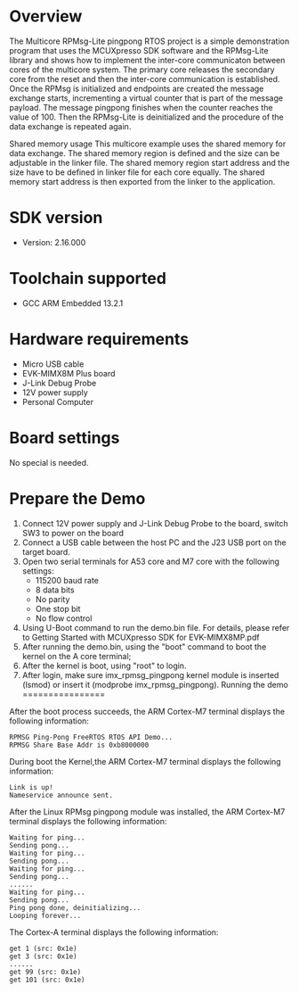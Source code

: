 Overview
========
The Multicore RPMsg-Lite pingpong RTOS project is a simple demonstration program that uses the
MCUXpresso SDK software and the RPMsg-Lite library and shows how to implement the inter-core
communicaton between cores of the multicore system. The primary core releases the secondary core
from the reset and then the inter-core communication is established. Once the RPMsg is initialized
and endpoints are created the message exchange starts, incrementing a virtual counter that is part
of the message payload. The message pingpong finishes when the counter reaches the value of 100.
Then the RPMsg-Lite is deinitialized and the procedure of the data exchange is repeated again.

Shared memory usage
This multicore example uses the shared memory for data exchange. The shared memory region is
defined and the size can be adjustable in the linker file. The shared memory region start address
and the size have to be defined in linker file for each core equally. The shared memory start
address is then exported from the linker to the application.

SDK version
===========
- Version: 2.16.000

Toolchain supported
===================
- GCC ARM Embedded  13.2.1

Hardware requirements
=====================
- Micro USB cable
- EVK-MIMX8M Plus board
- J-Link Debug Probe
- 12V power supply
- Personal Computer

Board settings
==============
No special is needed.



Prepare the Demo
================
1.  Connect 12V power supply and J-Link Debug Probe to the board, switch SW3 to power on the board
2.  Connect a USB cable between the host PC and the J23 USB port on the target board.
3.  Open two serial terminals for A53 core and M7 core with the following settings:
    - 115200 baud rate
    - 8 data bits
    - No parity
    - One stop bit
    - No flow control
4.  Using U-Boot command to run the demo.bin file. For details, please refer to Getting Started with MCUXpresso SDK for EVK-MIMX8MP.pdf
5.  After running the demo.bin, using the "boot" command to boot the kernel on the A core terminal;
6.  After the kernel is boot, using "root" to login.
7.  After login, make sure imx_rpmsg_pingpong kernel module is inserted (lsmod) or insert it (modprobe imx_rpmsg_pingpong).
Running the demo
================

After the boot process succeeds, the ARM Cortex-M7 terminal displays the following information:
~~~~~~~~~~~~~~~~~~~~~~~~~~~~~~~~~~~
RPMSG Ping-Pong FreeRTOS RTOS API Demo...
RPMSG Share Base Addr is 0xb8000000
~~~~~~~~~~~~~~~~~~~~~~~~~~~~~~~~~~~
During boot the Kernel,the ARM Cortex-M7 terminal displays the following information:
~~~~~~~~~~~~~~~~~~~~~~~~~~~~~~~~~~~
Link is up!
Nameservice announce sent.
~~~~~~~~~~~~~~~~~~~~~~~~~~~~~~~~~~~
After the Linux RPMsg pingpong module was installed, the ARM Cortex-M7 terminal displays the following information:
~~~~~~~~~~~~~~~~~~~~~~~~~~~~~~~~~~~
Waiting for ping...
Sending pong...
Waiting for ping...
Sending pong...
Waiting for ping...
Sending pong...
......
Waiting for ping...
Sending pong...
Ping pong done, deinitializing...
Looping forever...
~~~~~~~~~~~~~~~~~~~~~~~~~~~~~~~~~~~
The Cortex-A terminal displays the following information:
~~~~~~~~~~~~~~~~~~~~~~~~~~~~~~~~~~~
get 1 (src: 0x1e)
get 3 (src: 0x1e)
......
get 99 (src: 0x1e)
get 101 (src: 0x1e)
~~~~~~~~~~~~~~~~~~~~~~~~~~~~~~~~~~~

